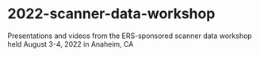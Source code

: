 # 2022-scanner-data-workshop
Presentations and videos from the ERS-sponsored scanner data workshop held August 3-4, 2022 in Anaheim, CA
